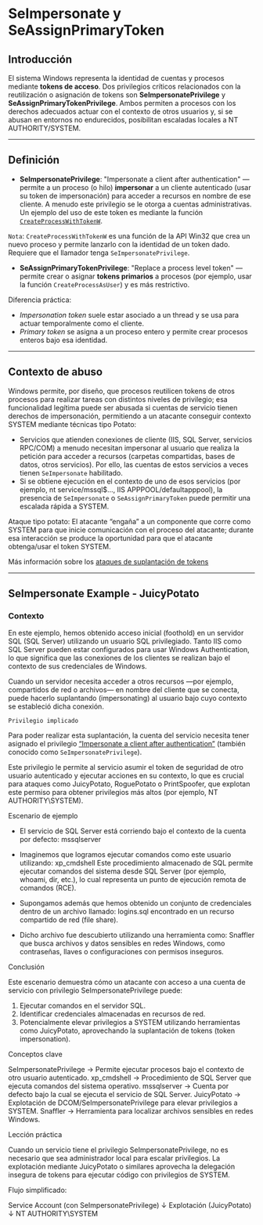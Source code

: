 # SeImpersonate y SeAssignPrimaryToken

## Introducción

El sistema Windows representa la identidad de cuentas y procesos mediante **tokens de acceso**. Dos privilegios críticos relacionados con la reutilización o asignación de tokens son **SeImpersonatePrivilege** y **SeAssignPrimaryTokenPrivilege**. Ambos permiten a procesos con los derechos adecuados actuar con el contexto de otros usuarios y, si se abusan en entornos no endurecidos, posibilitan escaladas locales a NT AUTHORITY/SYSTEM.

---

## Definición

* **SeImpersonatePrivilege**: "Impersonate a client after authentication" — permite a un proceso (o hilo) **impersonar** a un cliente autenticado (usar su token de impersonación) para acceder a recursos en nombre de ese cliente. A menudo este privilegio se le otorga a cuentas administrativas. Un ejemplo del uso de este token es mediante la función [`CreateProcessWithTokenW`](https://learn.microsoft.com/en-us/windows/win32/api/winbase/nf-winbase-createprocesswithtokenw).

`Nota`: `CreateProcessWithTokenW` es una función de la API Win32 que crea un nuevo proceso y permite lanzarlo con la identidad de un token dado. Requiere que el llamador tenga `SeImpersonatePrivilege`.  

* **SeAssignPrimaryTokenPrivilege**: "Replace a process level token" — permite crear o asignar **tokens primarios** a procesos (por ejemplo, usar la función `CreateProcessAsUser`) y es más restrictivo.

Diferencia práctica:

* *Impersonation token* suele estar asociado a un thread y se usa para actuar temporalmente como el cliente.
* *Primary token* se asigna a un proceso entero y permite crear procesos enteros bajo esa identidad.

---

## Contexto de abuso

Windows permite, por diseño, que procesos reutilicen tokens de otros procesos para realizar tareas con distintos niveles de privilegio; esa funcionalidad legítima puede ser abusada si cuentas de servicio tienen derechos de impersonación, permitiendo a un atacante conseguir contexto SYSTEM mediante técnicas tipo Potato:

* Servicios que atienden conexiones de cliente (IIS, SQL Server, servicios RPC/COM) a menudo necesitan impersonar al usuario que realiza la petición para acceder a recursos (carpetas compartidas, bases de datos, otros servicios). Por ello, las cuentas de estos servicios a veces tienen `SeImpersonate` habilitado.
* Si se obtiene ejecución en el contexto de uno de esos servicios (por ejemplo, nt service/mssql$..., IIS APPPOOL/defaultapppool), la presencia de `SeImpersonate` o `SeAssignPrimaryToken` puede permitir una escalada rápida a SYSTEM.

Ataque tipo potato:
El atacante “engaña” a un componente que corre como SYSTEM para que inicie comunicación con el proceso del atacante; durante esa interacción se produce la oportunidad para que el atacante obtenga/usar el token SYSTEM.

Más información sobre los [ataques de suplantación de tokens](https://github.com/hatRiot/token-priv/blob/master/abusing_token_eop_1.0.txt)

---

## SeImpersonate Example - JuicyPotato

### Contexto

En este ejemplo, hemos obtenido acceso inicial (foothold) en un servidor SQL (SQL Server) utilizando un usuario SQL privilegiado.
Tanto IIS como SQL Server pueden estar configurados para usar Windows Authentication, lo que significa que las conexiones de los clientes se realizan bajo el contexto de sus credenciales de Windows.

Cuando un servidor necesita acceder a otros recursos —por ejemplo, compartidos de red o archivos— en nombre del cliente que se conecta, puede hacerlo suplantando (impersonating) al usuario bajo cuyo contexto se estableció dicha conexión.

`Privilegio implicado`

Para poder realizar esta suplantación, la cuenta del servicio necesita tener asignado el privilegio [“Impersonate a client after authentication”]([https://academy.hackthebox.com/module/67/section/607](https://learn.microsoft.com/es-es/previous-versions/windows/it-pro/windows-10/security/threat-protection/security-policy-settings/impersonate-a-client-after-authentication)) (también conocido como `SeImpersonatePrivilege`).

Este privilegio le permite al servicio asumir el token de seguridad de otro usuario autenticado y ejecutar acciones en su contexto, lo que es crucial para ataques como JuicyPotato, RoguePotato o PrintSpoofer, que explotan este permiso para obtener privilegios más altos (por ejemplo, NT AUTHORITY\SYSTEM).

Escenario de ejemplo

* El servicio de SQL Server está corriendo bajo el contexto de la cuenta por defecto:
  mssqlserver

* Imaginemos que logramos ejecutar comandos como este usuario utilizando:
  xp_cmdshell
  Este procedimiento almacenado de SQL permite ejecutar comandos del sistema desde SQL Server (por ejemplo, whoami, dir, etc.), lo cual representa un punto de ejecución remota de comandos (RCE).

* Supongamos además que hemos obtenido un conjunto de credenciales dentro de un archivo llamado:
  logins.sql
  encontrado en un recurso compartido de red (file share).

* Dicho archivo fue descubierto utilizando una herramienta como:
  Snaffler
  que busca archivos y datos sensibles en redes Windows, como contraseñas, llaves o configuraciones con permisos inseguros.

Conclusión

Este escenario demuestra cómo un atacante con acceso a una cuenta de servicio con privilegio SeImpersonatePrivilege puede:

1. Ejecutar comandos en el servidor SQL.
2. Identificar credenciales almacenadas en recursos de red.
3. Potencialmente elevar privilegios a SYSTEM utilizando herramientas como JuicyPotato, aprovechando la suplantación de tokens (token impersonation).

Conceptos clave

SeImpersonatePrivilege → Permite ejecutar procesos bajo el contexto de otro usuario autenticado.
xp_cmdshell → Procedimiento de SQL Server que ejecuta comandos del sistema operativo.
mssqlserver → Cuenta por defecto bajo la cual se ejecuta el servicio de SQL Server.
JuicyPotato → Explotación de DCOM/SeImpersonatePrivilege para elevar privilegios a SYSTEM.
Snaffler → Herramienta para localizar archivos sensibles en redes Windows.

Lección práctica

Cuando un servicio tiene el privilegio SeImpersonatePrivilege, no es necesario que sea administrador local para escalar privilegios.
La explotación mediante JuicyPotato o similares aprovecha la delegación insegura de tokens para ejecutar código con privilegios de SYSTEM.

Flujo simplificado:

Service Account (con SeImpersonatePrivilege)
↓
Explotación (JuicyPotato)
↓
NT AUTHORITY\SYSTEM





